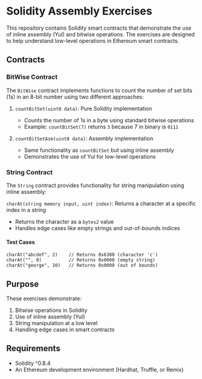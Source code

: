 # Solidity Assembly Exercises

This repository contains Solidity smart contracts that demonstrate the use of inline assembly (Yul) and bitwise operations. The exercises are designed to help understand low-level operations in Ethereum smart contracts.

## Contracts

### BitWise Contract

The `BitWise` contract implements functions to count the number of set bits (1s) in an 8-bit number using two different approaches:

1. `countBitSet(uint8 data)`: Pure Solidity implementation
   - Counts the number of 1s in a byte using standard bitwise operations
   - Example: `countBitSet(7)` returns `3` because 7 in binary is `0111`

2. `countBitSetAsm(uint8 data)`: Assembly implementation
   - Same functionality as `countBitSet` but using inline assembly
   - Demonstrates the use of Yul for low-level operations

### String Contract

The `String` contract provides functionality for string manipulation using inline assembly:

`charAt(string memory input, uint index)`: Returns a character at a specific index in a string
- Returns the character as a `bytes2` value
- Handles edge cases like empty strings and out-of-bounds indices

#### Test Cases
```solidity
charAt("abcdef", 2)    // Returns 0x6300 (character 'c')
charAt("", 0)          // Returns 0x0000 (empty string)
charAt("george", 10)   // Returns 0x0000 (out of bounds)
```

## Purpose

These exercises demonstrate:
1. Bitwise operations in Solidity
2. Use of inline assembly (Yul)
3. String manipulation at a low level
4. Handling edge cases in smart contracts

## Requirements

- Solidity ^0.8.4
- An Ethereum development environment (Hardhat, Truffle, or Remix)
